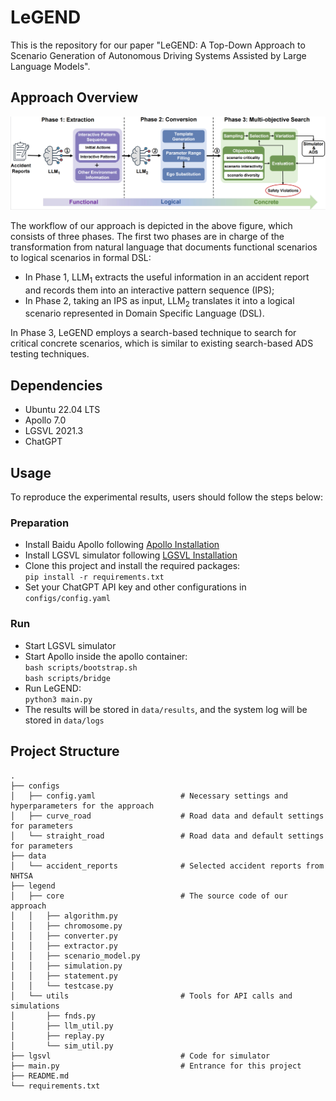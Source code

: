 # LeGEND
This is the repository for our paper "LeGEND: A Top-Down Approach to Scenario Generation of Autonomous Driving Systems Assisted by Large Language Models".

## Approach Overview
![approach overview](images/website_overview.png)

The workflow of our approach is depicted in the above figure, which consists of three phases. The first two phases are in charge of the transformation from natural language that documents functional scenarios to logical scenarios in formal DSL:
* In Phase 1, LLM<sub>1</sub> extracts the useful information in an accident report and records them into an interactive pattern sequence (IPS);
* In Phase 2, taking an IPS as input, LLM<sub>2</sub> translates it into a logical scenario represented in Domain Specific Language (DSL). <br />

In Phase 3, LeGEND employs a search-based technique to search for critical concrete scenarios, which is similar to existing search-based ADS testing techniques.


## Dependencies
* Ubuntu 22.04 LTS
* Apollo 7.0
* LGSVL 2021.3
* ChatGPT

## Usage
To reproduce the experimental results, users should follow the steps below:
### Preparation
* Install Baidu Apollo following [Apollo Installation](https://github.com/ApolloAuto/apollo?tab=readme-ov-file#installation)
* Install LGSVL simulator following [LGSVL Installation](https://github.com/YuqiHuai/SORA-SVL)
* Clone this project and install the required packages: <br />
  ```pip install -r requirements.txt```
* Set your ChatGPT API key and other configurations in ```configs/config.yaml```
### Run
* Start LGSVL simulator
* Start Apollo inside the apollo container: <br />
  ``` bash scripts/bootstrap.sh ``` <br />
  ``` bash scripts/bridge ```
* Run LeGEND: <br />
  ```python3 main.py```
* The results will be stored in ``` data/results ```, and the system log will be stored in ``` data/logs ```

## Project Structure
```
.
├── configs                           
│   ├── config.yaml                   # Necessary settings and hyperparameters for the approach
│   ├── curve_road                    # Road data and default settings for parameters
│   └── straight_road                 # Road data and default settings for parameters
├── data
│   └── accident_reports              # Selected accident reports from NHTSA
├── legend
│   ├── core                          # The source code of our approach
│   │   ├── algorithm.py              
│   │   ├── chromosome.py
│   │   ├── converter.py
│   │   ├── extractor.py              
│   │   ├── scenario_model.py
│   │   ├── simulation.py
│   │   ├── statement.py
│   │   └── testcase.py
│   └── utils                         # Tools for API calls and simulations
│       ├── fnds.py
│       ├── llm_util.py
│       ├── replay.py
│       └── sim_util.py
├── lgsvl                             # Code for simulator
├── main.py                           # Entrance for this project
├── README.md
└── requirements.txt




